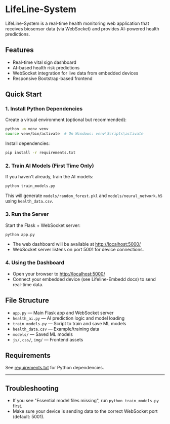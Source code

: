 # LifeLine-System

LifeLine-System is a real-time health monitoring web application that receives biosensor data (via WebSocket) and provides AI-powered health predictions.

## Features

- Real-time vital sign dashboard
- AI-based health risk predictions
- WebSocket integration for live data from embedded devices
- Responsive Bootstrap-based frontend

## Quick Start

### 1. Install Python Dependencies

Create a virtual environment (optional but recommended):

```sh
python -m venv venv
source venv/bin/activate  # On Windows: venv\Scripts\activate
```

Install dependencies:

```sh
pip install -r requirements.txt
```

### 2. Train AI Models (First Time Only)

If you haven't already, train the AI models:

```sh
python train_models.py
```

This will generate `models/random_forest.pkl` and `models/neural_network.h5` using `health_data.csv`.

### 3. Run the Server

Start the Flask + WebSocket server:

```sh
python app.py
```

- The web dashboard will be available at [http://localhost:5000/](http://localhost:5000/)
- WebSocket server listens on port 5001 for device connections.

### 4. Using the Dashboard

- Open your browser to [http://localhost:5000/](http://localhost:5000/)
- Connect your embedded device (see Lifeline-Embedd docs) to send real-time data.

## File Structure

- `app.py` — Main Flask app and WebSocket server
- `health_ai.py` — AI prediction logic and model loading
- `train_models.py` — Script to train and save ML models
- `health_data.csv` — Example/training data
- `models/` — Saved ML models
- `js/`, `css/`, `img/` — Frontend assets

## Requirements

See [requirements.txt](requirements.txt) for Python dependencies.

---

## Troubleshooting

- If you see "Essential model files missing", run `python train_models.py` first.
- Make sure your device is sending data to the correct WebSocket port (default: 5001).
